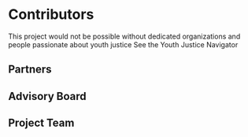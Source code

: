 # Contributors
This project would not be possible without dedicated organizations and people passionate about youth justice
See the Youth Justice Navigator

## Partners
## Advisory Board
## Project Team
